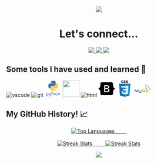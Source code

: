 ### 

<p align="center">
  <img src="https://capsule-render.vercel.app/api?type=waving&color=gradient&text=Hey%20there%20👋&height=100&section=header"/>
</p>

<h1 align="center">
  Let's connect...
</h1>

<p align="center">

<a href="https://www.linkedin.com/in/sanyog-kalantri/" target = "_blank">
  <img height="50" src="https://user-images.githubusercontent.com/46517096/166973395-19676cd8-f8ec-4abf-83ff-da8243505b82.png"/>
</a>

<a href="https://twitter.com/KalantriSanyog/" target = "_blank">
  <img height="50" src="https://user-images.githubusercontent.com/46517096/166974271-91dfa250-d70b-4cb9-8707-f1bda1b708c3.png"/>
</a>
<a href="https://www.instagram.com/sanyog_kalantri/" target = "_blank">
  <img height="50" src="https://user-images.githubusercontent.com/46517096/166974368-9798f39f-1f46-499c-b14e-81f0a3f83a06.png"/>
</a>

</p>

<h2>Some tools I have used and learned 🚀 &nbsp;</h2>

<p align="left">
<img src="https://cdn.jsdelivr.net/gh/devicons/devicon/icons/vscode/vscode-original.svg" alt="vscode" width="45" height="45"/>
<img src="https://cdn.jsdelivr.net/gh/devicons/devicon/icons/git/git-original.svg" alt="git" width="45" height="45"/>
<img src="https://raw.githubusercontent.com/devicons/devicon/master/icons/python/python-original-wordmark.svg" alt="python" width="45" height="45" />
<img src="https://cdn.jsdelivr.net/gh/devicons/devicon/icons/cplusplus/cplusplus-original.svg" width="45" height="45"/>
<img src="https://cdn.jsdelivr.net/gh/devicons/devicon/icons/html5/html5-original.svg" alt="html" width="45" height="45"/>
<img src="https://raw.githubusercontent.com/devicons/devicon/master/icons/bootstrap/bootstrap-plain.svg" alt="bootstrap" width="45" height="45" />
<img src="https://raw.githubusercontent.com/devicons/devicon/master/icons/css3/css3-original-wordmark.svg" alt="css3" width="45" height="45" />
<img src="https://raw.githubusercontent.com/devicons/devicon/master/icons/mysql/mysql-original-wordmark.svg" alt="mysql" width="45" height="45" />
</p>

<h2>My GitHub History!  📈 &nbsp;</h2>
<a href="https://github.com/Sanyog20">
  <p align="center">
<img src="https://github-readme-stats.vercel.app/api/top-langs/?username=Sanyog20&theme=nord" alt="Top Languages" width="24%"/>
    &nbsp;&nbsp;&nbsp;&nbsp;&nbsp;&nbsp;&nbsp;
<br><br>
<img src="https://github-readme-streak-stats.herokuapp.com/?user=Sanyog20&theme=nord" alt="Streak Stats" width="45%"/>
    &nbsp;&nbsp;&nbsp;&nbsp;&nbsp;&nbsp;&nbsp;
    <img src="https://github-readme-stats.vercel.app/api?username=Sanyog20&theme=nord" alt="Streak Stats" width="45%"/>
</p>
</a>

<p align="center">
  <img src="https://capsule-render.vercel.app/api?type=waving&color=gradient&height=100&section=footer"/>
</p>

